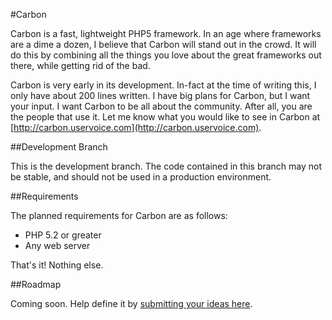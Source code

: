 #Carbon

Carbon is a fast, lightweight PHP5 framework.  In an age where frameworks are a dime a dozen, I believe that Carbon will stand out in the crowd.  It will do this by combining all the things you love about the great frameworks out there, while getting rid of the bad.

Carbon is very early in its development.  In-fact at the time of writing this, I only have about 200 lines written.  I have big plans for Carbon, but I want your input.  I want Carbon to be all about the community.  After all, you are the people that use it.  Let me know what you would like to see in Carbon at [http://carbon.uservoice.com](http://carbon.uservoice.com).

##Development Branch

This is the development branch.  The code contained in this branch may not be stable, and should not be used in a production environment.

##Requirements

The planned requirements for Carbon are as follows:

* PHP 5.2 or greater
* Any web server

That's it! Nothing else.

##Roadmap

Coming soon.  Help define it by [submitting your ideas here](http://carbon.uservoice.com).